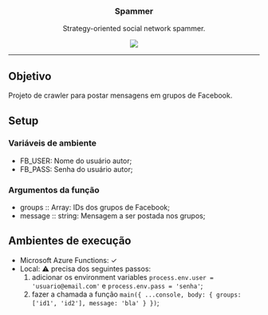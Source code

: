 <p align="center">
  <h3 align="center">Spammer</h3>
  <p align="center">Strategy-oriented social network spammer.</p>

  <p align="center">
  <a href="http://standardjs.com/">
    <img src="https://img.shields.io/badge/code%20style-standard-brightgreen.svg">
  </a>
  </p>
</p>

---

## Objetivo
Projeto de crawler para postar mensagens em grupos de Facebook.

## Setup
### Variáveis de ambiente
* FB_USER: Nome do usuário autor; 
* FB_PASS: Senha do usuário autor;

### Argumentos da função
* groups  :: Array<string>: IDs dos grupos de Facebook;
* message :: string: Mensagem a ser postada nos grupos;

## Ambientes de execução
* Microsoft Azure Functions: ✓
* Local: ⚠ precisa dos seguintes passos:
  1. adicionar os environment variables `process.env.user = 'usuario@email.com'` e `process.env.pass = 'senha'`;
  1. fazer a chamada a função `main({ ...console, body: { groups: ['id1', 'id2'], message: 'bla' } })`;